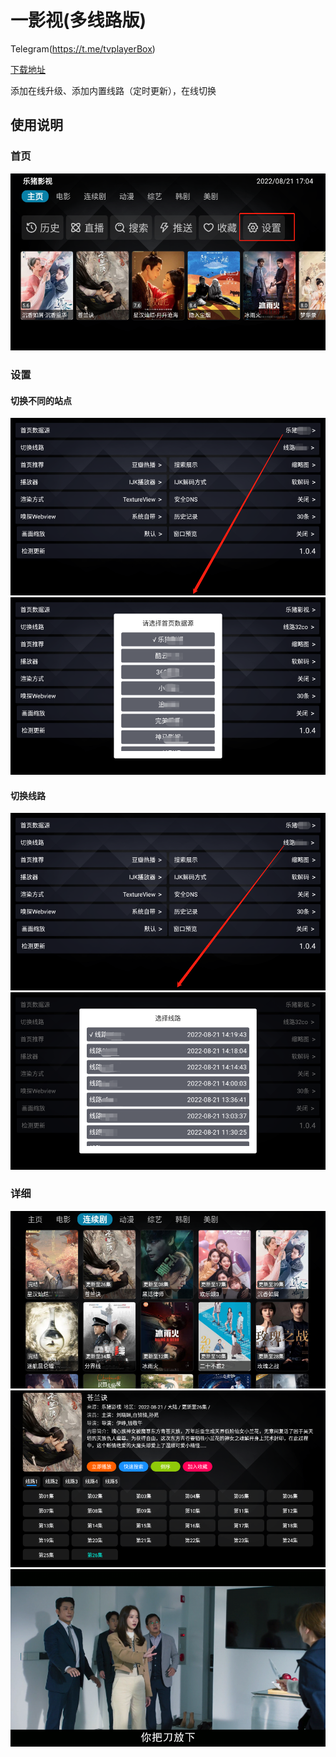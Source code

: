 # 一影视(多线路版)

Telegram(https://t.me/tvplayerBox)

[下载地址](https://ghproxy.com/https://raw.githubusercontent.com/tv-player/apks/main/live/一影视_多线路版.apk)


添加在线升级、添加内置线路（定时更新），在线切换

## 使用说明

### 首页

![home](img/444.png)

### 设置

#### 切换不同的站点

![setting](img/setting7.png)
![setting](img/322.png)

#### 切换线路

![setting](img/121.png)
![setting](img/307.png)

### 详细

![home](img/631.png)
![home](img/756.png)
![home](img/916.png)

